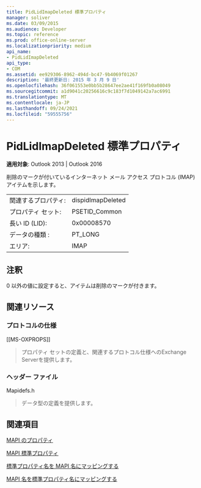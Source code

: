 ```yaml
---
title: PidLidImapDeleted 標準プロパティ
manager: soliver
ms.date: 03/09/2015
ms.audience: Developer
ms.topic: reference
ms.prod: office-online-server
ms.localizationpriority: medium
api_name:
- PidLidImapDeleted
api_type:
- COM
ms.assetid: ee929306-8962-494d-bc47-9b4069f01267
description: '最終更新日: 2015 年 3 月 9 日'
ms.openlocfilehash: 36f061553e0bb5b28647ee2ae41f169fb0a08049
ms.sourcegitcommit: a1d9041c20256616c9c183f7d1049142a7ac6991
ms.translationtype: MT
ms.contentlocale: ja-JP
ms.lasthandoff: 09/24/2021
ms.locfileid: "59555756"
---
```

# <a name="pidlidimapdeleted-canonical-property"></a>PidLidImapDeleted 標準プロパティ

  
  
**適用対象**: Outlook 2013 | Outlook 2016 
  
削除のマークが付いているインターネット メール アクセス プロトコル (IMAP) アイテムを示します。
  
|||
|:-----|:-----|
|関連するプロパティ:  <br/> |dispidImapDeleted  <br/> |
|プロパティ セット:  <br/> |PSETID_Common  <br/> |
|長い ID (LID):  <br/> |0x00008570  <br/> |
|データの種類 :   <br/> |PT_LONG  <br/> |
|エリア:  <br/> |IMAP  <br/> |
   
## <a name="remarks"></a>注釈

0 以外の値に設定すると、アイテムは削除のマークが付きます。
  
## <a name="related-resources"></a>関連リソース

### <a name="protocol-specifications"></a>プロトコルの仕様

[[MS-OXPROPS]] 
  
> プロパティ セットの定義と、関連するプロトコル仕様へのExchange Serverを提供します。
    
### <a name="header-files"></a>ヘッダー ファイル

Mapidefs.h
  
> データ型の定義を提供します。
    
## <a name="see-also"></a>関連項目



[MAPI のプロパティ](mapi-properties.md)
  
[MAPI 標準プロパティ](mapi-canonical-properties.md)
  
[標準プロパティ名を MAPI 名にマッピングする](mapping-canonical-property-names-to-mapi-names.md)
  
[MAPI 名を標準プロパティ名にマッピングする](mapping-mapi-names-to-canonical-property-names.md)

